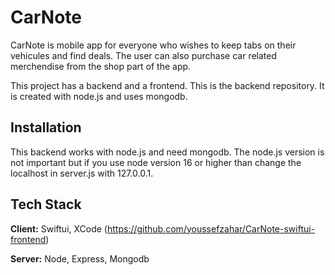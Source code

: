 
# CarNote

CarNote is mobile app for everyone who wishes to keep tabs on their vehicules and find deals.
The user can also purchase car related merchendise from the shop part of the app.

This project has a backend and a frontend.
This is the backend repository. It is created with node.js and uses mongodb.


## Installation

This backend works with node.js and need mongodb.
The node.js version is not important but if you use node version 16 or higher than change the localhost in server.js with 127.0.0.1.
    
## Tech Stack

**Client:** Swiftui, XCode (https://github.com/youssefzahar/CarNote-swiftui-frontend)

**Server:** Node, Express, Mongodb

